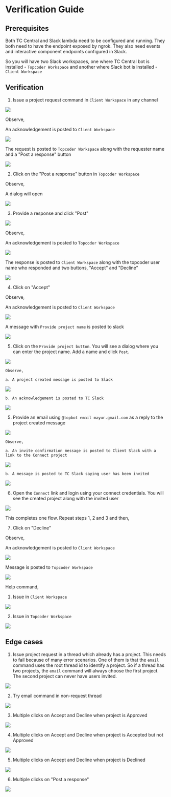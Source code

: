 # Verification Guide

## Prerequisites

Both TC Central and Slack lambda need to be configured and running. They both need to have the endpoint exposed by ngrok. They also need events and interactive component endpoints configured in Slack.

So you will have two Slack workspaces,
one where TC Central bot is installed - `Topcoder Workspace`
and another where Slack bot is installed - `Client Workspace`

## Verification

1. Issue a project request command in `Client Workspace` in any channel

![](images/request.png)

Observe,

An acknowledgement is posted to `Client Workspace`

![](images/s_ack.png)

The request is posted to `Topcoder Workspace` along with the requester name and a "Post a response" button

![](images/t_request.png)

2. Click on the "Post a response" button in `Topcoder Workspace`

Observe,

A dialog will open

![](images/dialog.png)

3. Provide a response and click "Post"

![](images/dialog_response.png)

Observe,

An acknowledgement is posted to `Topcoder Workspace`

![](images/t_dialog_ack.png)

The response is posted to `Client Workspace` along with the topcoder user name who responded and two buttons, "Accept" and "Decline"

![](images/response.png)

4. Click on "Accept"

Observe,

An acknowledgement is posted to `Client Workspace`

![](images/accept_ack.png)

A message with `Provide project name` is posted to slack

![](images/provide_name.png)

5. Click on the `Provide project button`. You will see a dialog where you can enter the project name. Add a name and click `Post`.

![](images/provide_name_dialog.png)

    Observe,

    a. A project created message is posted to Slack

![](images/project_created.png)

    b. An acknowledgement is posted to TC Slack

![](images/project_created_slack.png)

5. Provide an email using `@topbot email mayur.gmail.com` as a reply to the project created message

![](images/provide_email.png)

    Observe,

    a. An invite confirmation message is posted to Client Slack with a link to the Connect project

![](images/email_ack.png)


    b. A message is posted to TC Slack saying user has been invited

![](images/email_slack.png)

6. Open the `Connect` link and login using your connect credentials. You will see the created project along with the invited user

![](images/connect.png)



This completes one flow. Repeat steps 1, 2 and 3 and then,

7. Click on "Decline"

Observe,

An acknowledgement is posted to `Client Workspace`

![](images/declined_ack.png)

Message is posted to `Topcoder Workspace`

![](images/declined.png)


Help command,

1. Issue in `Client Workspace`

![](images/c_help.png)

2. Issue in `Topcoder Workspace`

![](images/t_help.png)

## Edge cases

1. Issue project request in a thread which already has a project. This needs to fail because of many error scenarios. One of them is that the `email` command uses the root thread id to identify a project. So if a thread has two projects, the `email` command will always choose the first project. The second project can never have users invited.

![](images/project_exists.png)

2. Try email command in non-request thread

![](images/email_no_thread.png)

3. Multiple clicks on Accept and Decline when project is Approved

![](images/ad_approved.png)

4. Multiple clicks on Accept and Decline when project is Accepted but not Approved

![](images/ad_accepted.png)

5. Multiple clicks on Accept and Decline when project is Declined

![](images/ad_declined.png)

6. Multiple clicks on "Post a response"

![](images/multiple_post.png)
